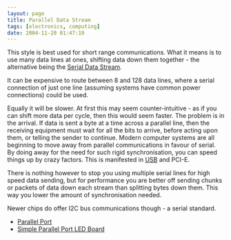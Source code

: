 ```yaml
---
layout: page
title: Parallel Data Stream
tags: [electronics, computing]
date: 2004-11-20 01:47:19
---
```

This style is best used for short range communications.
What it means is to use many data lines at ones, shifting data down them together - the alternative being the [Serial Data Stream](/wiki/serial_data_stream.html "Serial Data Stream").

It can be expensive to route between 8 and 128 data lines, where a serial connection of just one line (assuming systems have common power connections) could be used.

Equally it will be slower. At first this may seem counter-intuitive - as if you can shift more data per cycle, then this would seem faster. The problem is in the arrival. If data is sent a byte at a time across a parallel line, then the receiving equipment must wait for all the bits to arrive, before acting upon them, or telling the sender to continue. Modern computer systems are all beginning to move away from parallel communications in favour of serial. By doing away for the need for such rigid synchronisation, you can speed things up by crazy factors. This is manifested in [USB](/wiki/universal_serial_bus.html "Universal Serial Bus") and PCI-E.

There is nothing however to stop you using multiple serial lines for high speed data sending, but for performance you are better off sending chunks or packets of data down each stream than splitting bytes down them. This way you lower the amount of synchronisation needed.

Newer chips do offer I2C bus communications though - a serial standard.

- [Parallel Port](/wiki/parallel_port.html "Parallel Port")
- [Simple Parallel Port LED Board](/2004/11/05/simple_parallel_port_led.html "How to attach and program an LED to the parallel port on a PC")
